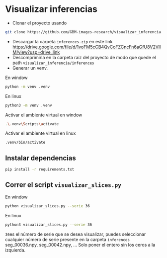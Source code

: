 # Visualizar inferencias
- Clonar el proyecto usando 
```bash
git clone https://github.com/GBM-images-research/visualizar_inferencia.git
```
- Descargar la carpeta `inferences.zip` en este link https://drive.google.com/file/d/1voFM5cCB4QvCoFZCncFn6aGfU8V2VlIM/view?usp=drive_link
- Descomprimirla en la carpeta raiz del proyecto de modo que quede el path `visualizar_inferencia/inferences`
- Generar un venv.

En window 
```bash 
python -m venv .venv
```
En linux
```bash 
python3 -m venv .venv
```
Activar el ambiente virtual en window
```bash
.\.venv\Scripts\activate
```
Activar el ambiente virtual en linux
```bash
.venv/bin/activate
```
## Instalar dependencias
```bash
pip install -r requirements.txt
```
## Correr el script `visualizar_slices.py`
En window
```bash
python visualizar_slices.py --serie 36
```
En linux
```bash
python3 visualizar_slices.py --serie 36
```
`36`es el número de serie que se desea visualizar, puedes seleccionar cualquier número de serie presente en la carpeta `inferences` seg_00036.npy, seg_00042.npy, ... Solo poner el entero sin los ceros a la izquierda.